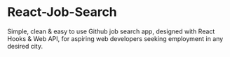 # React-Job-Search
Simple, clean &amp; easy to use Github job search app, designed with React Hooks &amp; Web API, for aspiring web developers seeking employment in any desired city.
